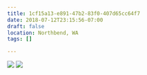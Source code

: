 ```yaml
---
title: 1cf15a13-e891-47b2-83f0-407d65cc64f7
date: 2018-07-12T23:15:56-07:00
draft: false
location: Northbend, WA
tags: []

---
```




![](https://d17enza3bfujl8.cloudfront.net/DSCF0246.jpg)
![](https://d17enza3bfujl8.cloudfront.net/DSCF0258.jpg)


